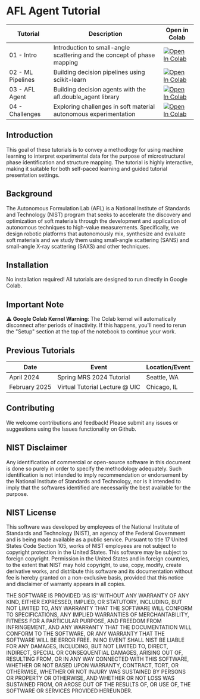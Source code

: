 # AFL Agent Tutorial

| Tutorial | Description | Open in Colab |
|----------|-------------|----------------|
| 01 - Intro | Introduction to small-angle scattering and the concept of phase mapping | [![Open In Colab](https://colab.research.google.com/assets/colab-badge.svg)](https://colab.research.google.com/github/AFL-tutorial/AFL-tutorial/blob/main/notebooks/01-introduction.ipynb) |
| 02 - ML Pipelines | Building decision pipelines using scikit-learn | [![Open In Colab](https://colab.research.google.com/assets/colab-badge.svg)](https://colab.research.google.com/github/AFL-tutorial/AFL-tutorial/blob/main/notebooks/02-ml-pipelines.ipynb) |
| 03 - AFL Agent | Building decision agents with the afl.double_agent library | [![Open In Colab](https://colab.research.google.com/assets/colab-badge.svg)](https://colab.research.google.com/github/AFL-tutorial/AFL-tutorial/blob/main/notebooks/03-afl-agent.ipynb) |
| 04 - Challenges | Exploring challenges in soft material autonomous experimentation | [![Open In Colab](https://colab.research.google.com/assets/colab-badge.svg)](https://colab.research.google.com/github/AFL-tutorial/AFL-tutorial/blob/main/notebooks/04-challenges.ipynb) |

## Introduction

This goal of these tutorials is to convey a methodlogy for using machine learning to interpret experimental data for the purpose of microstructural phase identification and structure mapping. The tutorial is highly interactive, making it suitable for both self-paced learning and guided tutorial presentation settings.

## Background

The Autonomous Formulation Lab (AFL) is a National Institute of Standards and Technology (NIST) program that seeks to accelerate the discovery and optimization of soft materials through the development and application of autonomous techniques to high-value measurements. Specifically, we design robotic platforms that autonomously mix, synthesize and evaluate soft materials and we study them using small-angle scattering (SANS) and small-angle X-ray scattering (SAXS) and other techniques.

## Installation

No installation required! All tutorials are designed to run directly in Google Colab.

## Important Note

⚠️ **Google Colab Kernel Warning**: The Colab kernel will automatically disconnect after periods of inactivity. If this happens, you'll need to rerun the "Setup" section at the top of the notebook to continue your work.


## Previous Tutorials

| Date | Event | Location/Event |
|------|--------|-----------|
| April 2024 | Spring MRS 2024 Tutorial | Seattle, WA |
| February 2025 | Virtual Tutorial Lecture @ UIC| Chicago, IL |

## Contributing

We welcome contributions and feedback! Please submit any issues or suggestions using the Issues functionality on Github. 


## NIST Disclaimer

Any identification of commercial or open-source software in this document is
done so purely in order to specify the methodology adequately. Such
identification is not intended to imply recommendation or endorsement by the
National Institute of Standards and Technology, nor is it intended to imply
that the softwares identified are necessarily the best available for the
purpose.

## NIST License
This software was developed by employees of the National Institute of Standards
and Technology (NIST), an agency of the Federal Government and is being made
available as a public service. Pursuant to title 17 United States Code Section
105, works of NIST employees are not subject to copyright protection in the
United States.  This software may be subject to foreign copyright.  Permission
in the United States and in foreign countries, to the extent that NIST may hold
copyright, to use, copy, modify, create derivative works, and distribute this
software and its documentation without fee is hereby granted on a non-exclusive
basis, provided that this notice and disclaimer of warranty appears in all
copies. 

THE SOFTWARE IS PROVIDED 'AS IS' WITHOUT ANY WARRANTY OF ANY KIND, EITHER
EXPRESSED, IMPLIED, OR STATUTORY, INCLUDING, BUT NOT LIMITED TO, ANY WARRANTY
THAT THE SOFTWARE WILL CONFORM TO SPECIFICATIONS, ANY IMPLIED WARRANTIES OF
MERCHANTABILITY, FITNESS FOR A PARTICULAR PURPOSE, AND FREEDOM FROM
INFRINGEMENT, AND ANY WARRANTY THAT THE DOCUMENTATION WILL CONFORM TO THE
SOFTWARE, OR ANY WARRANTY THAT THE SOFTWARE WILL BE ERROR FREE.  IN NO EVENT
SHALL NIST BE LIABLE FOR ANY DAMAGES, INCLUDING, BUT NOT LIMITED TO, DIRECT,
INDIRECT, SPECIAL OR CONSEQUENTIAL DAMAGES, ARISING OUT OF, RESULTING FROM, OR
IN ANY WAY CONNECTED WITH THIS SOFTWARE, WHETHER OR NOT BASED UPON WARRANTY,
CONTRACT, TORT, OR OTHERWISE, WHETHER OR NOT INJURY WAS SUSTAINED BY PERSONS OR
PROPERTY OR OTHERWISE, AND WHETHER OR NOT LOSS WAS SUSTAINED FROM, OR AROSE OUT
OF THE RESULTS OF, OR USE OF, THE SOFTWARE OR SERVICES PROVIDED HEREUNDER.